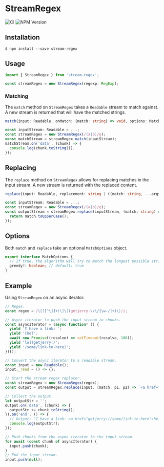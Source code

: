 # StreamRegex

![CI](https://github.com/getjerry/stream-regex/actions/workflows/node.js.yml/badge.svg) ![NPM Version](https://img.shields.io/npm/v/stream-regex)


## Installation

```shell
$ npm install --save stream-regex
```

## Usage

```typescript
import { StreamRegex } from 'stream-regex';

const streamRegex = new StreamRegex(regexp: RegExp);
```

### Matching

The `match` method on `StreamRegex` takes a `Readable` stream to match against. A new stream is returned that will have the matched strings.

```typescript
match(input: Readable, onMatch: (match: string) => void, options: MatchOptions = {}): void
```
  
```typescript
const inputStream: Readable = ...;
const streamRegex = new StreamRegex(/(a|b)/g);
const matchStream = streamRegex.match(inputStream);
matchStream.on('data', (chunk) => {
  console.log(chunk.toString());
});
```

## Replacing

The `replace` method on `StreamRegex` allows for replacing matches in the input stream. A new stream is returned with the replaced content.

```typescript
replace(input: Readable, replacement: string | ((match: string, ...args: any[]) => string), options: MatchOptions = {}): Readable
```

```typescript
const inputStream: Readable = ...;
const streamRegex = new StreamRegex(/(a|b)/g);
const outputStream = streamRegex.replace(inputStream, (match: string) => {
  return match.toUpperCase();
});
```

## Options

Both `match` and `replace` take an optional `MatchOptions` object.

```typescript
export interface MatchOptions {
  // If true, the algorithm will try to match the longest possible string. If false, it will try to match the shortest possible string.
  greedy?: boolean; // default: true
}
```

## Example

Using `StreamRegex` on an async iterator:

```typescript
// Regex.
const regex = /\[([^\]]+)\]\((getjerry:\/\/[\w-/]+)\)/i;

// Async iterator to push the input stream in chunks.
const asyncIterator = (async function* () {
  yield 'I have a link: ';
  yield '[hel';
  await new Promise((resolve) => setTimeout(resolve, 100));
  yield 'lo](getjerry:/';
  yield '/some/link-to-here)';
})();

// Convert the async iterator to a readable stream.
const input = new Readable();
input._read = () => {};

// Start the stream regex replacer.
const streamRegex = new StreamRegex(regex);
const output = streamRegex.replace(input, (match, p1, p2) => `<a href="${p2}">${p1}</a>`);

// Collect the output.
let outputStr = '';
output.on('data', (chunk) => {
  outputStr += chunk.toString();
}).on('end', () => {
  // Output: 'I have a link: <a href="getjerry://some/link-to-here">hello</a>'
  console.log(outputStr);
});

// Push chunks from the async iterator to the input stream.
for await (const chunk of asyncIterator) {
  input.push(chunk);
}
// End the input stream.
input.push(null);
```
